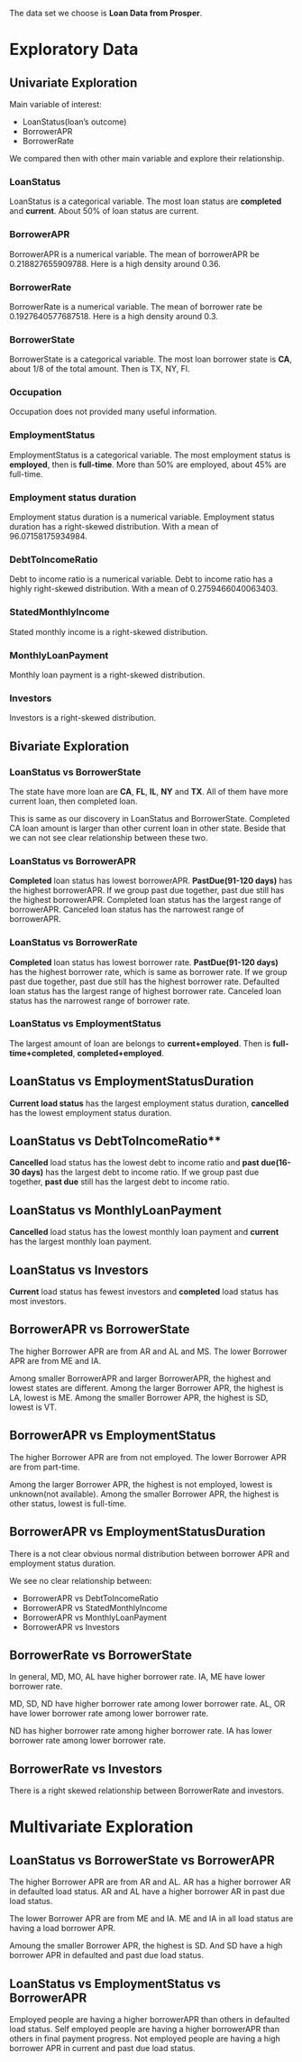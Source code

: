 The data set we choose is **Loan Data from Prosper**.

# Exploratory Data
## Univariate Exploration

Main variable of interest:
 - LoanStatus(loan’s outcome)
 - BorrowerAPR
 - BorrowerRate

We compared then with other main variable and explore their relationship.

### LoanStatus

LoanStatus is a categorical variable.
The most loan status are **completed** and **current**. About 50% of loan status are current.


### BorrowerAPR

BorrowerAPR is a numerical variable.
The mean of borrowerAPR be 0.218827655909788. Here is a high density around 0.36.


### BorrowerRate

BorrowerRate is a numerical variable.
The mean of borrower rate be 0.1927640577687518. Here is a high density around 0.3.


### BorrowerState

BorrowerState is a categorical variable.
The most loan borrower state is **CA**, about 1/8 of the total amount. Then is TX, NY, Fl.

### Occupation

Occupation does not provided many useful information.

### EmploymentStatus

EmploymentStatus is a categorical variable.
The most employment status is **employed**, then is **full-time**. More than 50% are employed, about 45% are full-time.


### Employment status duration

Employment status duration is a numerical variable.
Employment status duration has a right-skewed distribution. With a mean of 96.07158175934984.


### DebtToIncomeRatio

Debt to income ratio is a numerical variable.
Debt to income ratio has a highly right-skewed distribution. With a mean of 0.2759466040063403.


### StatedMonthlyIncome

Stated monthly income is a right-skewed distribution.

### MonthlyLoanPayment

Monthly loan payment is a right-skewed distribution.

### Investors

Investors is a right-skewed distribution.



## Bivariate Exploration

### LoanStatus vs BorrowerState

The state have more loan are **CA**, **FL**, **IL**, **NY** and **TX**.
All of them have more current loan, then completed loan.

This is same as our discovery in LoanStatus and BorrowerState.
Completed CA loan amount is larger than other current loan in other state.
Beside that we can not see clear relationship between these two.


### LoanStatus vs BorrowerAPR

**Completed** loan status has lowest borrowerAPR. **PastDue(91-120 days)** has the highest borrowerAPR.
If we group past due together, past due still has the highest borrowerAPR.
Completed loan status has the largest range of borrowerAPR. Canceled loan status has the narrowest range of borrowerAPR.


### LoanStatus vs BorrowerRate

**Completed** loan status has lowest borrower rate. **PastDue(91-120 days)** has the highest borrower rate, which is same as borrower rate.
If we group past due together, past due still has the highest borrower rate.
Defaulted loan status has the largest range of highest borrower rate. Canceled loan status has the narrowest range of borrower rate.


### LoanStatus vs EmploymentStatus

The largest amount of loan are belongs to **current+employed**.
Then is **full-time+completed**, **completed+employed**.


## LoanStatus vs EmploymentStatusDuration

**Current load status** has the largest employment status duration, **cancelled** has the lowest employment status duration.


## LoanStatus vs DebtToIncomeRatio**

**Cancelled** load status has the lowest debt to income ratio and **past due(16-30 days)** has the largest debt to income ratio.
If we group past due together, **past due** still has the largest debt to income ratio.


## LoanStatus vs MonthlyLoanPayment

**Cancelled** load status has the lowest monthly loan payment and **current** has the largest monthly loan payment.


## LoanStatus vs Investors

**Current** load status has fewest investors and **completed** load status has most investors.


## BorrowerAPR vs BorrowerState

The higher Borrower APR are from AR and AL and MS.
The lower Borrower APR are from ME and IA.

Among smaller BorrowerAPR  and larger BorrowerAPR, the highest and lowest states are different.
Among the larger Borrower APR, the highest is LA, lowest is ME.
Among the smaller Borrower APR, the highest is SD, lowest is VT.


## BorrowerAPR vs EmploymentStatus

The higher Borrower APR are from not employed.
The lower Borrower APR are from part-time.

Among the larger Borrower APR, the highest is not employed, lowest is unknown(not available).
Among the smaller Borrower APR, the highest is other status, lowest is full-time.

## BorrowerAPR vs EmploymentStatusDuration

There is a not clear obvious normal distribution between borrower APR and employment status duration.

We see no clear relationship between:
 - BorrowerAPR vs DebtToIncomeRatio
 - BorrowerAPR vs StatedMonthlyIncome
 - BorrowerAPR vs MonthlyLoanPayment
 - BorrowerAPR vs Investors

## BorrowerRate vs BorrowerState

In general, MD, MO, AL have higher borrower rate.
IA, ME have lower borrower rate.

MD, SD, ND have higher borrower rate among lower borrower rate.
AL, OR have lower borrower rate among lower borrower rate.

ND has higher borrower rate among higher borrower rate.
IA has lower borrower rate among lower borrower rate.


## BorrowerRate vs Investors

There is a right skewed relationship between BorrowerRate and investors.


# Multivariate Exploration

## LoanStatus vs BorrowerState vs BorrowerAPR

The higher Borrower APR are from AR and AL.
AR has a higher borrower AR in defaulted load status.
AR and AL have a higher borrower AR in past due load status.

The lower Borrower APR are from ME and IA.
ME and IA in all load status are having a load borrower APR.

Amoung the smaller Borrower APR, the highest is SD. And SD have a high borrower APR in defaulted and past due load status.


## LoanStatus vs EmploymentStatus vs BorrowerAPR

Employed people are having a higher borrowerAPR than others in defaulted load status.
Self employed people are having a higher borrowerAPR than others in final payment progress.
Not employed people are having a high borrower APR in current and past due load status.
